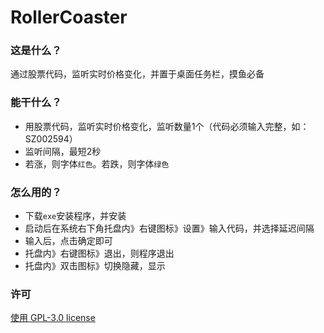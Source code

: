 # RollerCoaster

### 这是什么？

通过股票代码，监听实时价格变化，并置于桌面任务栏，摸鱼必备

### 能干什么？

- 用股票代码，监听实时价格变化，监听数量1个（代码必须输入完整，如：SZ002594）
- 监听间隔，最短2秒
- 若涨，则字体`红色`。若跌，则字体`绿色`

### 怎么用的？

- 下载`exe`安装程序，并安装
- 启动后在系统右下角托盘内》右键图标》设置》输入代码，并选择延迟间隔
- 输入后，点击确定即可
- 托盘内》右键图标》退出，则程序退出
- 托盘内》双击图标》切换隐藏，显示

### 许可

[使用 GPL-3.0 license](https://www.gnu.org/licenses/gpl-3.0.html)